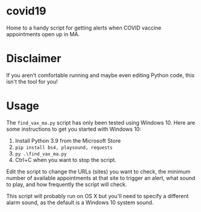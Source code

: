 # covid19
Home to a handy script for getting alerts when COVID vaccine appointments open up in MA.

# Disclaimer
If you aren't comfortable running and maybe even editing Python code, this isn't the tool for you!

# Usage
The `find_vax_ma.py` script has only been tested using Windows 10. Here are some instructions to get you started with Windows 10:

1. Install Python 3.9 from the Microsoft Store
2. `pip install bs4, playsound, requests`
3. `py .\find_vax_ma.py`
4. Ctrl+C when you want to stop the script.

Edit the script to change the URLs (sites) you want to check, the minimum number of available appointments at that site to trigger an alert, what sound to play, and how frequently the script will check.

This script will probably run on OS X but you'll need to specify a different alarm sound, as the default is a Windows 10 system sound.
